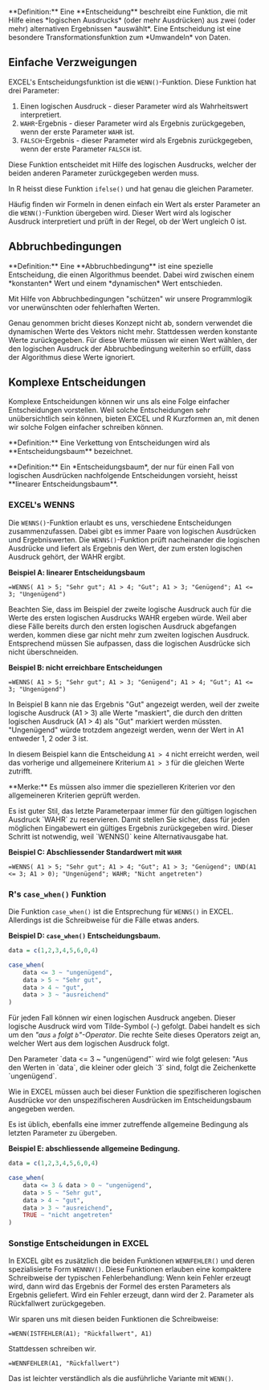 <p class="alert alert-primary"  markdown="1">
**Definition:** Eine **Entscheidung** beschreibt eine Funktion, die mit Hilfe eines *logischen Ausdrucks* (oder mehr Ausdrücken) aus zwei (oder mehr) alternativen Ergebnissen *auswählt*. Eine Entscheidung ist eine besondere Transformationsfunktion zum *Umwandeln* von Daten.
</p>

## Einfache Verzweigungen

EXCEL's Entscheidungsfunktion ist die `WENN()`-Funktion. Diese Funktion hat drei Parameter: 

1. Einen logischen Ausdruck - dieser Parameter wird als Wahrheitswert interpretiert. 
2. `WAHR`-Ergebnis - dieser Parameter wird als Ergebnis zurückgegeben, wenn der erste Parameter `WAHR` ist.
3. `FALSCH`-Ergebnis - dieser Parameter wird als Ergebnis zurückgegeben, wenn der erste Parameter `FALSCH` ist. 

Diese Funktion entscheidet mit Hilfe des logischen Ausdrucks, welcher der beiden anderen Parameter zurückgegeben werden muss. 

In R heisst diese Funktion `ifelse()` und hat genau die gleichen Parameter. 

Häufig finden wir Formeln in denen einfach ein Wert als erster Parameter an die `WENN()`-Funktion übergeben wird. Dieser Wert wird als logischer Ausdruck interpretiert und prüft in der Regel, ob der Wert ungleich 0 ist. 

## Abbruchbedingungen 

<p class="alert alert-primary"  markdown="1">
**Definition:** Eine **Abbruchbedingung** ist eine spezielle Entscheidung, die einen Algorithmus beendet. Dabei wird zwischen einem *konstanten* Wert und einem *dynamischen* Wert entschieden.
</p>

Mit Hilfe von Abbruchbedingungen "schützen" wir unsere Programmlogik vor unerwünschten oder fehlerhaften Werten. 

<p class="alert alert-warning"  markdown="1">
Genau genommen bricht dieses Konzept nicht ab, sondern verwendet  die dynamischen Werte des Vektors nicht mehr. Stattdessen werden konstante Werte zurückgegeben. Für diese Werte müssen wir einen Wert wählen, der den logischen Ausdruck der Abbruchbedingung weiterhin so erfüllt, dass der Algorithmus diese Werte ignoriert. 
</p> 

## Komplexe Entscheidungen

Komplexe Entscheidungen können wir uns als eine Folge einfacher Entscheidungen vorstellen. Weil solche Entscheidungen sehr unübersichtlich sein können, bieten EXCEL und R Kurzformen an, mit denen wir solche Folgen einfacher schreiben können.

<p class="alert alert-primary"  markdown="1">
**Definition:** Eine Verkettung von Entscheidungen wird als **Entscheidungsbaum** bezeichnet.
</p>

<p class="alert alert-primary"  markdown="1">
**Definition:** Ein *Entscheidungsbaum*, der nur für einen Fall von logischen Ausdrücken nachfolgende Entscheidungen vorsieht, heisst **linearer Entscheidungsbaum**.
</p>


### EXCEL's WENNS

Die `WENNS()`-Funktion erlaubt es uns, verschiedene Entscheidungen zusammenzufassen. Dabei gibt es immer Paare von logischen Ausdrücken und Ergebniswerten. Die `WENNS()`-Funktion prüft nacheinander die logischen Ausdrücke und liefert als Ergebnis den Wert, der zum ersten logischen Ausdruck gehört, der WAHR ergibt. 

**Beispiel A: linearer Entscheidungsbaum**

```
=WENNS( A1 > 5; "Sehr gut"; A1 > 4; "Gut"; A1 > 3; "Genügend"; A1 <= 3; "Ungenügend")
```

Beachten Sie, dass im Beispiel der zweite logische Ausdruck auch für die Werte des ersten logischen Ausdrucks WAHR ergeben würde. Weil aber diese Fälle bereits durch den ersten logischen Ausdruck abgefangen werden, kommen diese gar nicht mehr zum zweiten logischen Ausdruck. Entsprechend müssen Sie aufpassen, dass die logischen Ausdrücke sich nicht überschneiden. 

**Beispiel B: nicht erreichbare Entscheidungen**

```
=WENNS( A1 > 5; "Sehr gut"; A1 > 3; "Genügend"; A1 > 4; "Gut"; A1 <= 3; "Ungenügend")
```

In Beispiel B kann nie das Ergebnis "Gut" angezeigt werden, weil der zweite logische Ausdruck (A1 > 3) alle Werte "maskiert", die durch den dritten logischen Ausdruck (A1 > 4) als "Gut" markiert werden müssten. "Ungenügend" würde trotzdem angezeigt werden, wenn der Wert in A1 entweder 1, 2 oder 3 ist.

In diesem Beispiel kann die Entscheidung `A1 > 4` nicht erreicht werden, weil das vorherige und allgemeinere Kriterium `A1 > 3` für die gleichen Werte zutrifft.  

<p class="alert alert-success"  markdown="1">
**Merke:** Es müssen also immer die spezielleren Kriterien vor den allgemeineren Kriterien geprüft werden.
</p>

<p class="alert alert-success"  markdown="1">Es ist guter Stil, das letzte Parameterpaar immer für den gültigen logischen Ausdruck `WAHR` zu reservieren. Damit stellen Sie sicher, dass für jeden möglichen Eingabewert ein gültiges Ergebnis zurückgegeben wird. Dieser Schritt ist notwendig, weil `WENNS()` keine Alternativausgabe hat.</p>

**Beispiel C: Abschliessender Standardwert mit `WAHR`**

```
=WENNS( A1 > 5; "Sehr gut"; A1 > 4; "Gut"; A1 > 3; "Genügend"; UND(A1 <= 3; A1 > 0); "Ungenügend"; WAHR; "Nicht angetreten")
```
### R's `case_when()` Funktion

Die Funktion `case_when()` ist die Entsprechung für `WENNS()` in EXCEL. Allerdings ist die Schreibweise für die Fälle etwas anders. 

**Beispiel D: `case_when()`  Entscheidungsbaum.**

```R
data = c(1,2,3,4,5,6,0,4)

case_when(
    data <= 3 ~ "ungenügend",
    data > 5 ~ "Sehr gut",
    data > 4 ~ "gut",
    data > 3 ~ "ausreichend"
)
```

Für jeden Fall können wir einen logischen Ausdruck angeben. Dieser logische Ausdruck wird vom Tilde-Symbol (`~`) gefolgt. Dabei handelt es sich um den *"aus `a` folgt `b`"-Operator*. Die rechte Seite dieses Operators  zeigt an, welcher Wert aus dem logischen Ausdruck folgt.

<p class="alert alert-info"  markdown="1">
Den Parameter `data <= 3 ~ "ungenügend"` wird wie folgt gelesen: "Aus den Werten in `data`, die kleiner oder gleich `3` sind, folgt die Zeichenkette `ungenügend`. 
</p>

Wie in EXCEL müssen auch bei dieser Funktion die spezifischeren logischen Ausdrücke vor den unspezifischeren Ausdrücken im Entscheidungsbaum angegeben werden. 

Es ist üblich, ebenfalls eine immer zutreffende allgemeine Bedingung als letzten Parameter zu übergeben. 

**Beispiel E: abschliessende allgemeine Bedingung.**

```R
data = c(1,2,3,4,5,6,0,4)

case_when(
    data <= 3 & data > 0 ~ "ungenügend",
    data > 5 ~ "Sehr gut",
    data > 4 ~ "gut",
    data > 3 ~ "ausreichend",
    TRUE ~ "nicht angetreten"
)
```

### Sonstige Entscheidungen in EXCEL

In EXCEL gibt es zusätzlich die beiden Funktionen `WENNFEHLER()` und deren spezialisierte Form `WENNNV()`. Diese Funktionen erlauben eine kompaktere Schreibweise der typischen Fehlerbehandlung: Wenn kein Fehler erzeugt wird, dann wird das Ergebnis der Formel des ersten Parameters als Ergebnis geliefert. Wird ein Fehler erzeugt, dann wird der 2. Parameter als Rückfallwert  zurückgegeben. 

Wir sparen uns mit diesen beiden Funktionen die Schreibweise: 

```
=WENN(ISTFEHLER(A1); "Rückfallwert", A1)
```

Stattdessen schreiben wir.

```
=WENNFEHLER(A1, "Rückfallwert")
```

Das ist leichter verständlich als die ausführliche Variante mit `WENN()`.
